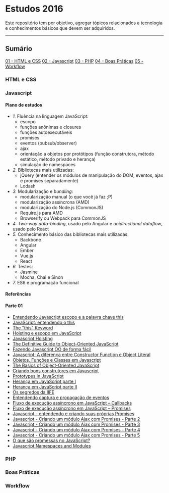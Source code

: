 # Estudos 2016

Este repositório tem por objetivo, agregar tópicos relacionados a tecnologia e conhecimentos básicos que devem ser adquiridos.

---

## Sumário
[01 - HTML e CSS](#html-e-css)
[02 - Javascript](#javascript)
[03 - PHP](#php)
[04 - Boas Práticas](#boas-praticas)
[05 - Workflow](#workflow)

### HTML e CSS

### Javascript
#### Plano de estudos

* *1.* Fluência na linguagem JavaScript:
	* escopo
	* funções anônimas e closures
	* funções autoexecutáveis
	* promises
	* eventos (pubsub/observer)
	* ajax
	* orientação a objetos por protótipos (função construtora, método estático, método privado e herança)
	* simulação de namespaces
* *2.* Bibliotecas mais utilizadas:
	* jQuery (entender os módulos de manipulação do DOM, eventos, ajax e promises separadamente)
	* Lodash
* *3.* Modularização e *bundling*:
	* modularização manual (o que você já faz ;P)
	* modularização assíncrona (AMD)
	* modularização do Node.js (CommonJS)
	* Require.js para AMD
	* Browserify ou Webpack para CommonJS
* *4.* *Two-way data-binding*, usado pelo Angular e *unidirectional dataflow*, usado pelo React
* *5.* Conhecimento básico das bibliotecas mais utilizadas:
	* Backbone
	* Angular
	* Ember
	* Vue.js
	* React
* *6.* Testes:
	* Jasmine
	* Mocha, Chai e Sinon
* *7.* ES6 e programação funcional

#### Referências

#### Parte 01

* [Entendendo Javascript escopo e a palavra chave this](http://www.abequar.net/posts/entendendo-javascript-escopo-e-a-palavra-chave-this)
* [JavaScript: entendendo o this](http://tableless.com.br/javascript-entendendo-o-this/#.Ut2RwnlpRm0)
* [The "this" Keyword](http://code.tutsplus.com/tutorials/the-this-keyword--net-36027)
* [Hoisting e escopo em JavaScript](http://loopinfinito.com.br/2014/10/29/hoisting-e-escopo-em-javascript/)
* [Javascript Hoisting](http://www.abequar.net/posts/javascript-hoisting)
* [The Definitive Guide to Object-Oriented JavaScript](https://www.youtube.com/watch?v=PMfcsYzj-9M&list=PLiY_jvnZ_8vWa-c6klgQ3d34aPGXyhspQ)
* [Fazendo Javascript OO de forma fácil](http://www.klauslaube.com.br/2011/05/16/fazendo-javascript-oo-de-forma-facil.html)
* [Javascript: A diferença entre Constructor Function e Object Literal](http://www.klauslaube.com.br/2011/10/23/javascript-constructor-function-object-literal.html)
* [Objetos, Funções e Classes em Javascript](http://www.abequar.net/posts/objetos,--fun%C3%A7%C3%B5es-e-classes-em-javascript)
* [The Basics of Object-Oriented JavaScript](http://code.tutsplus.com/tutorials/the-basics-of-object-oriented-javascript--net-7670)
* [Criando bons construtores em Javascript](http://jcemer.com/construtores-em-javascript.html)
* [Prototypes in JavaScript](http://code.tutsplus.com/tutorials/prototypes-in-javascript-what-you-need-to-know--net-24949)
* [Herança em JavaScript parte I](http://loopinfinito.com.br/2012/05/04/heranca-em-javascript-parte-1/)
* [Herança em JavaScript parte II](http://loopinfinito.com.br/2013/02/05/heranca-em-javascript-parte-2/)
* [Os segredos da IIFE](http://blog.da2k.com.br/2015/02/20/os-segredos-da-iife/)
* [Entendendo captura e propagação de eventos](http://loopinfinito.com.br/2013/05/14/entendendo-captura-e-propagacao-de-eventos/)
* [Fluxo de execução assíncrono em JavaScript – Callbacks](http://tableless.com.br/fluxo-de-execucao-assincrono-em-javascript-callbacks/)
* [Fluxo de execução assíncrono em JavaScript – Promises](http://tableless.com.br/fluxo-de-execucao-assincrono-em-javascript-promises/)
* [Javascript - entendendo e criando suas próprias Promises](http://blog.da2k.com.br/2015/03/05/javascript-entendendo-e-criando-suas-proprias-promises/)
* [Javascript - Criando um módulo Ajax com Promises - Parte 2](http://blog.da2k.com.br/2015/03/08/javascript-criando-um-modulo-ajax-com-promises-parte-2/)
* [Javascript - Criando um módulo Ajax com Promises - Parte 3](http://blog.da2k.com.br/2015/03/08/javascript-criando-um-modulo-ajax-com-promises-parte-3/)
* [Javascript - Criando um módulo Ajax com Promises - Parte 4](http://blog.da2k.com.br/2015/03/08/javascript-criando-um-modulo-ajax-com-promises-parte-4/)
* [Javascript - Criando um módulo Ajax com Promises - Parte 5](http://blog.da2k.com.br/2015/03/08/javascript-criando-um-modulo-ajax-com-promises-parte-5/)
* [O que são promessas no JavaScript?](http://blog.taller.net.br/o-que-sao-promessas-javascript/)
* [Javascript Namespaces and Modules](https://www.kenneth-truyers.net/2013/04/27/javascript-namespaces-and-modules/)


### PHP
### Boas Práticas
### Workflow
